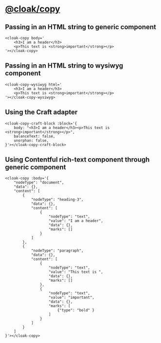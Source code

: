 # [@cloak/copy](https://github.com/BKWLD/cloak-copy)

## Passing in an HTML string to generic component

<cloak-copy body='
	<h3>I am a header</h3>
	<p>This text is <strong>important</strong></p>
'></cloak-copy>


```vue
<cloak-copy body='
	<h3>I am a header</h3>
	<p>This text is <strong>important</strong></p>
'></cloak-copy>
```


## Passing in an HTML string to wysiwyg component

<cloak-copy-wysiwyg html='
	<h3>I am a header</h3>
	<p>This text is <strong>important</strong></p>
'></cloak-copy-wysiwyg>


```vue
<cloak-copy-wysiwyg html='
	<h3>I am a header</h3>
	<p>This text is <strong>important</strong></p>
'></cloak-copy-wysiwyg>
```


## Using the Craft adapter

<cloak-copy-craft-block :block='{
	body: "<h3>I am a header</h3><p>This text is <strong>important</strong></p>",
	balanceText: false,
	unorphan: false,
}'></cloak-copy-craft-block>

```vue
<cloak-copy-craft-block :block='{
	body: "<h3>I am a header</h3><p>This text is <strong>important</strong></p>",
	balanceText: false,
	unorphan: false,
}'></cloak-copy-craft-block>
```


## Using Contentful rich-text component through generic component

<cloak-copy :body='{
	"nodeType": "document",
	"data": {},
	"content": [
		{
			"nodeType": "heading-3",
			"data": {},
			"content": [
				{
					"nodeType": "text",
					"value": "I am a header",
					"data": {},
					"marks": []
				}
			]
		},
		{
			"nodeType": "paragraph",
			"data": {},
			"content": [
				{
					"nodeType": "text",
					"value": "This text is ",
					"data": {},
					"marks": []
				},
				{
					"nodeType": "text",
					"value": "important",
					"data": {},
					"marks": [
						{"type": "bold" }
					]
				}
			]
		}
	]
}'></cloak-copy>

```vue
<cloak-copy :body='{
	"nodeType": "document",
	"data": {},
	"content": [
		{
			"nodeType": "heading-3",
			"data": {},
			"content": [
				{
					"nodeType": "text",
					"value": "I am a header",
					"data": {},
					"marks": []
				}
			]
		},
		{
			"nodeType": "paragraph",
			"data": {},
			"content": [
				{
					"nodeType": "text",
					"value": "This text is ",
					"data": {},
					"marks": []
				},
				{
					"nodeType": "text",
					"value": "important",
					"data": {},
					"marks": [
						{"type": "bold" }
					]
				}
			]
		}
	]
}'></cloak-copy>
```
